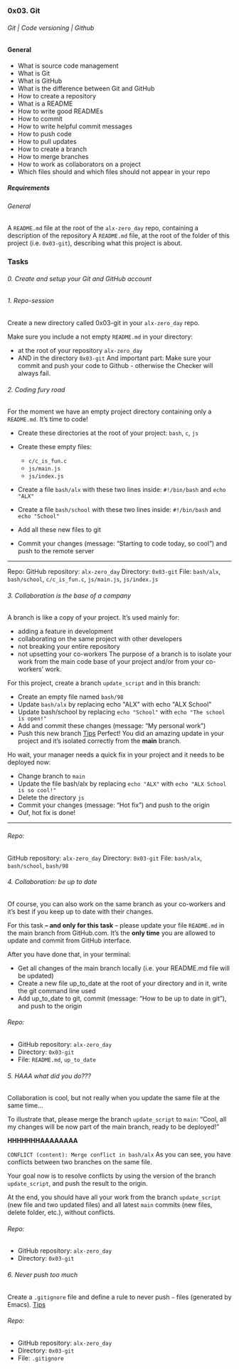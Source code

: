 ### 0x03. Git
###### Git | Code versioning | Github
#### General
- What is source code management
- What is Git
- What is GitHub
- What is the difference between Git and GitHub
- How to create a repository
- What is a README
- How to write good READMEs
- How to commit
- How to write helpful commit messages
- How to push code
- How to pull updates
- How to create a branch
- How to merge branches
- How to work as collaborators on a project
- Which files should and which files should not appear in your repo

##### Requirements
###### General
A `README.md` file at the root of the `alx-zero_day` repo, containing a description of the repository
A `README.md` file, at the root of the folder of this project (i.e. `0x03-git`), describing what this project is about.

### Tasks
###### 0. Create and setup your Git and GitHub account
###### 1. Repo-session
Create a new directory called 0x03-git in your `alx-zero_day` repo.

Make sure you include a not empty `README.md` in your directory:
- at the root of your repository `alx-zero_day`
- AND in the directory `0x03-git`
And important part: Make sure your commit and push your code to Github - otherwise the Checker will always fail.

###### 2. Coding fury road
For the moment we have an empty project directory containing only a `README.md`. It’s time to code!

- Create these directories at the root of your project: `bash`, `c`, `js`
- Create these empty files:
	- `c/c_is_fun.c`
	- `js/main.js`
	- `js/index.js`

- Create a file `bash/alx` with these two lines inside: `#!/bin/bash` and `echo "ALX"`
- Create a file `bash/school` with these two lines inside: `#!/bin/bash` and `echo "School"`
- Add all these new files to git
- Commit your changes (message: “Starting to code today, so cool”) and push to the remote server

------------
Repo:
GitHub repository: `alx-zero_day`
Directory: `0x03-git`
File: `bash/alx`, `bash/school`, `c/c_is_fun.c`, `js/main.js`, `js/index.js`

###### 3. Collaboration is the base of a company
A branch is like a copy of your project. It’s used mainly for:
- adding a feature in development
- collaborating on the same project with other developers
- not breaking your entire repository
- not upsetting your co-workers
The purpose of a branch is to isolate your work from the main code base of your project and/or from your co-workers’ work.

For this project, create a branch `update_script` and in this branch:

- Create an empty file named `bash/98`
- Update `bash/alx` by replacing echo "ALX" with echo "ALX School"
- Update bash/school by replacing `echo "School"` with `echo "The school is open!"`
- Add and commit these changes (message: “My personal work”)
- Push this new branch [Tips](http://https://docs.github.com/en/get-started/using-git/pushing-commits-to-a-remote-repository "Tips")
Perfect! You did an amazing update in your project and it’s isolated correctly from the **main** branch.

Ho wait, your manager needs a quick fix in your project and it needs to be deployed now:

- Change branch to `main`
- Update the file bash/alx by replacing `echo "ALX"` with `echo "ALX School is so cool!"`
- Delete the directory `js`
- Commit your changes (message: “Hot fix”) and push to the origin
- Ouf, hot fix is done!

------------
###### Repo:

GitHub repository: `alx-zero_day`
Directory: `0x03-git`
File: `bash/alx`, `bash/school`, `bash/98`

###### 4. Collaboration: be up to date
Of course, you can also work on the same branch as your co-workers and it’s best if you keep up to date with their changes.

For this task **– and only for this task** – please update your file `README.md` in the main branch from GitHub.com. It’s the **only time** you are allowed to update and commit from GitHub interface.

After you have done that, in your terminal:

- Get all changes of the main branch locally (i.e. your README.md file will be updated)
- Create a new file up_to_date at the root of your directory and in it, write the git command line used
- Add up_to_date to git, commit (message: “How to be up to date in git”), and push to the origin

###### Repo:
- GitHub repository: `alx-zero_day`
- Directory: `0x03-git`
- File: `README.md`, `up_to_date`

###### 5. HAAA what did you do???
Collaboration is cool, but not really when you update the same file at the same time…

To illustrate that, please merge the branch `update_script` to `main`: “Cool, all my changes will be now part of the main branch, ready to be deployed!”

**HHHHHHHAAAAAAAA**

`CONFLICT (content): Merge conflict in bash/alx`
As you can see, you have conflicts between two branches on the same file.

Your goal now is to resolve conflicts by using the version of the branch `update_script`, and push the result to the origin.

At the end, you should have all your work from the branch `update_script` (new file and two updated files) and all latest `main` commits (new files, delete folder, etc.), without conflicts.

###### Repo:
- GitHub repository: `alx-zero_day`
- Directory: `0x03-git`

###### 6. Never push too much
Create a `.gitignore` file and define a rule to never push `~` files (generated by Emacs). [Tips](https://git-scm.com/docs/gitignore "Tips")
###### Repo:
- GitHub repository: `alx-zero_day`
- Directory: `0x03-git`
- File: `.gitignore`
